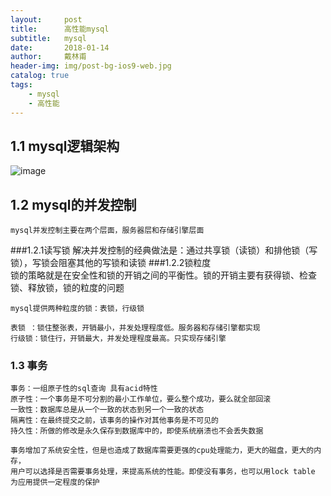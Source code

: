 ```yaml
---
layout:     post
title:      高性能mysql
subtitle:   mysql
date:       2018-01-14
author:     戴林甫
header-img: img/post-bg-ios9-web.jpg
catalog: true
tags:
    - mysql
    - 高性能
---
```


## 1.1 mysql逻辑架构

![image](https://timgsa.baidu.com/timg?image&quality=80&size=b9999_10000&sec=1515920441646&di=28b6f12f4b8c457fed3d4ffff4996c0e&imgtype=0&src=http%3A%2F%2Fimages.cnitblog.com%2Fi%2F610272%2F201403%2F181504216774184.jpg)

## 1.2 mysql的并发控制
    mysql并发控制主要在两个层面，服务器层和存储引擎层面
###1.2.1读写锁
    解决并发控制的经典做法是：通过共享锁（读锁）和排他锁（写锁），写锁会阻塞其他的写锁和读锁
###1.2.2锁粒度    
    锁的策略就是在安全性和锁的开销之间的平衡性。锁的开销主要有获得锁、检查锁、释放锁，锁的粒度的问题
    
    mysql提供两种粒度的锁：表锁，行级锁
    
    表锁 ：锁住整张表，开销最小，并发处理程度低。服务器和存储引擎都实现
    行级锁：锁住行，开销最大，并发处理程度最高。只实现存储引擎
### 1.3 事务
    事务：一组原子性的sql查询 具有acid特性
    原子性：一个事务是不可分割的最小工作单位，要么整个成功，要么就全部回滚
    一致性：数据库总是从一个一致的状态到另一个一致的状态
    隔离性：在最终提交之前，该事务的操作对其他事务是不可见的
    持久性：所做的修改是永久保存到数据库中的，即使系统崩溃也不会丢失数据
    
    事务增加了系统安全性，但是也造成了数据库需要更强的cpu处理能力，更大的磁盘，更大的内存，
    用户可以选择是否需要事务处理，来提高系统的性能。即使没有事务，也可以用lock table
    为应用提供一定程度的保护
    
    
    

